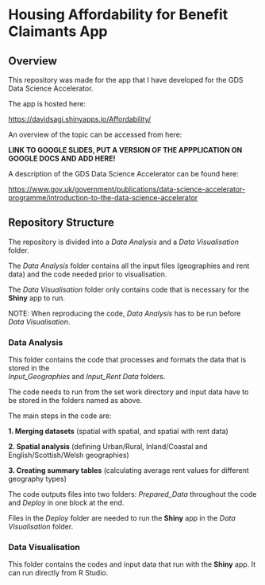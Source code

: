 # Housing Affordability for Benefit Claimants App

## Overview

This repository was made for the app that I have developed for the GDS Data Science Accelerator.

The app is hosted here:

https://davidsagi.shinyapps.io/Affordability/

An overview of the topic can be accessed from here:

__LINK TO GOOGLE SLIDES, PUT A VERSION OF THE APPPLICATION ON GOOGLE DOCS AND ADD HERE!__

A description of the GDS Data Science Accelerator can be found here:

https://www.gov.uk/government/publications/data-science-accelerator-programme/introduction-to-the-data-science-accelerator

## Repository Structure

The repository is divided into a _Data Analysis_ and a _Data Visualisation_ folder.

The _Data Analysis_ folder contains all the input files (geographies and rent data) and the code needed prior to visualisation.

The _Data Visualisation_ folder only contains code that is necessary for the __Shiny__ app to run.

NOTE: When reproducing the code, _Data Analysis_ has to be run before _Data Visualisation_.

### Data Analysis

This folder contains the code that processes and formats the data that is stored in the  
_Input_Geographies_ and _Input_Rent Data_ folders.

The code needs to run from the set work directory and input data have to be stored in the folders named as above.

The main steps in the code are:  
  
__1. Merging datasets__ (spatial with spatial, and spatial with rent data)  
  
__2. Spatial analysis__ (defining Urban/Rural, Inland/Coastal and English/Scottish/Welsh geographies) 
  
__3. Creating summary tables__ (calculating average rent values for different geography types)  

The code outputs files into two folders: _Prepared_Data_ throughout the code and _Deploy_ in one block at the end.  

Files in the _Deploy_ folder are needed to run the __Shiny__ app in the _Data Visualisation_ folder. 

### Data Visualisation

This folder contains the codes and input data that run with the __Shiny__ app. It can run directly from R Studio.
